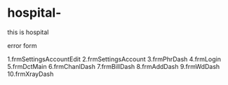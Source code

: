 # hospital-
this is hospital

error form

1.frmSettingsAccountEdit
2.frmSettingsAccount
3.frmPhrDash
4.frmLogin
5.frmDctMain
6.frmChanlDash
7.frmBillDash
8.frmAddDash
9.frmWdDash
10.frmXrayDash
